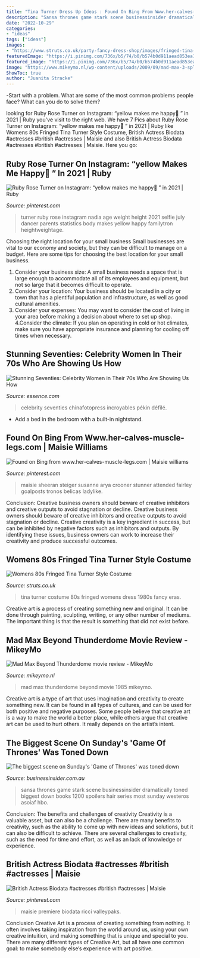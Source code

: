 ```yaml
---
title: "Tina Turner Dress Up Ideas : Found On Bing From Www.her-calves-muscle-legs.com"
description: "Sansa thrones game stark scene businessinsider dramatically toned biggest down books 1200 spoilers hair series most sunday westeros asoiaf hbo"
date: "2022-10-29"
categories:
- "ideas"
tags: ["ideas"]
images:
- "https://www.struts.co.uk/party-fancy-dress-shop/images/fringed-tina-turner-costume.jpg"
featuredImage: "https://i.pinimg.com/736x/b5/74/b0/b574b0d911aead853ea11ce581519037.jpg"
featured_image: "https://i.pinimg.com/736x/b5/74/b0/b574b0d911aead853ea11ce581519037.jpg"
image: "https://www.mikeymo.nl/wp-content/uploads/2009/09/mad-max-3-splash.jpg"
ShowToc: true
author: "Juanita Stracke"
---
```



-Start with a problem. What are some of the most common problems people face? What can you do to solve them? 

	

		
looking for Ruby Rose Turner on Instagram: “yellow makes me happy💛 ” in 2021 | Ruby you've visit to the right web. We have 7 Pics about Ruby Rose Turner on Instagram: “yellow makes me happy💛 ” in 2021 | Ruby like Womens 80s Fringed Tina Turner Style Costume, British Actress Biodata #actresses #british #actresses | Maisie and also British Actress Biodata #actresses #british #actresses | Maisie. Here you go:
		
    
## Ruby Rose Turner On Instagram: “yellow Makes Me Happy💛 ” In 2021 | Ruby

<img loading=lazy src="https://i.pinimg.com/736x/b5/74/b0/b574b0d911aead853ea11ce581519037.jpg" onerror="this.onerror=null;this.src='https://tse1.mm.bing.net/th?id=OIP.0_bIopqmdrOLYr9GiJ_lsgHaFj&amp;pid=15.1';" alt="Ruby Rose Turner on Instagram: “yellow makes me happy💛 ” in 2021 | Ruby">

_Source: pinterest.com_

>turner ruby rose instagram nadia age weight height 2021 selfie july dancer parents statistics body makes yellow happy familytron heightweightage. 

	

Choosing the right location for your small business
Small businesses are vital to our economy and society, but they can be difficult to manage on a budget. Here are some tips for choosing the best location for your small business. 
1. Consider your business size: A small business needs a space that is large enough to accommodate all of its employees and equipment, but not so large that it becomes difficult to operate. 
2. Consider your location: Your business should be located in a city or town that has a plentiful population and infrastructure, as well as good cultural amenities. 
3. Consider your expenses: You may want to consider the cost of living in your area before making a decision about where to set up shop. 
4.Consider the climate: If you plan on operating in cold or hot climates, make sure you have appropriate insurance and planning for cooling off times when necessary.

    
## Stunning Seventies: Celebrity Women In Their 70s Who Are Showing Us How

<img loading=lazy src="https://www.essence.com/wp-content/uploads/2016/10/1477425534/GettyImages-145512846.jpg?width=800" onerror="this.onerror=null;this.src='https://tse3.mm.bing.net/th?id=OIP.lWwXoXd9JY5Y2YTs1otSswHaLH&amp;pid=15.1';" alt="Stunning Seventies: Celebrity Women in Their 70s Who Are Showing Us How">

_Source: essence.com_

>celebrity seventies chinafotopress incroyables pékin défilé. 

	

- Add a bed in the bedroom with a built-in nightstand.

    
## Found On Bing From Www.her-calves-muscle-legs.com | Maisie Williams

<img loading=lazy src="https://i.pinimg.com/736x/99/85/e2/9985e2fa0c40a86042ca1268bcdb8a07.jpg" onerror="this.onerror=null;this.src='https://tse1.mm.bing.net/th?id=OIP.s9U7g6Ay_VQmCiM-YqLDIgHaNQ&amp;pid=15.1';" alt="Found on Bing from www.her-calves-muscle-legs.com | Maisie williams">

_Source: pinterest.com_

>maisie sheeran steiger susanne arya crooner stunner attended fairley goalposts tronos belicas ladylike. 

	

Conclusion: Creative business owners should beware of creative inhibitors and creative outputs to avoid stagnation or decline.
Creative business owners should beware of creative inhibitors and creative outputs to avoid stagnation or decline. Creative creativity is a key ingredient in success, but can be inhibited by negative factors such as inhibitors and outputs. By identifying these issues, business owners can work to increase their creativity and produce successful outcomes.

    
## Womens 80s Fringed Tina Turner Style Costume

<img loading=lazy src="https://www.struts.co.uk/party-fancy-dress-shop/images/fringed-tina-turner-costume.jpg" onerror="this.onerror=null;this.src='https://tse2.mm.bing.net/th?id=OIP.AVgcjTE8ToW_Rn2gmLUoygHaKX&amp;pid=15.1';" alt="Womens 80s Fringed Tina Turner Style Costume">

_Source: struts.co.uk_

>tina turner costume 80s fringed womens dress 1980s fancy eras. 

	

Creative art is a process of creating something new and original. It can be done through painting, sculpting, writing, or any other number of mediums. The important thing is that the result is something that did not exist before.

    
## Mad Max Beyond Thunderdome Movie Review - MikeyMo

<img loading=lazy src="https://www.mikeymo.nl/wp-content/uploads/2009/09/mad-max-3-splash.jpg" onerror="this.onerror=null;this.src='https://tse3.mm.bing.net/th?id=OIP.X1qlV8arTx2p2kJZnsY2aQHaEK&amp;pid=15.1';" alt="Mad Max Beyond Thunderdome movie review - MikeyMo">

_Source: mikeymo.nl_

>mad max thunderdome beyond movie 1985 mikeymo. 

	

Creative art is a type of art that uses imagination and creativity to create something new. It can be found in all types of cultures, and can be used for both positive and negative purposes. Some people believe that creative art is a way to make the world a better place, while others argue that creative art can be used to hurt others. It really depends on the artist’s intent.

    
## The Biggest Scene On Sunday&#039;s &#039;Game Of Thrones&#039; Was Toned Down

<img loading=lazy src="https://static.businessinsider.com/image/55597f23eab8ea9b24c4f730/image.jpg" onerror="this.onerror=null;this.src='https://tse3.mm.bing.net/th?id=OIP.pr-0vHMpCDqxKRW4vkZRIAHaEK&amp;pid=15.1';" alt="The biggest scene on Sunday&#039;s &#039;Game of Thrones&#039; was toned down">

_Source: businessinsider.com.au_

>sansa thrones game stark scene businessinsider dramatically toned biggest down books 1200 spoilers hair series most sunday westeros asoiaf hbo. 

	

Conclusion: The benefits and challenges of creativity
Creativity is a valuable asset, but can also be a challenge. There are many benefits to creativity, such as the ability to come up with new ideas and solutions, but it can also be difficult to achieve. There are several challenges to creativity, such as the need for time and effort, as well as an lack of knowledge or experience.

    
## British Actress Biodata #actresses #british #actresses | Maisie

<img loading=lazy src="https://i.pinimg.com/736x/34/4f/b9/344fb99173e0c36d8369316d012fd7fe.jpg" onerror="this.onerror=null;this.src='https://tse3.mm.bing.net/th?id=OIP.7bIdDR5uv5AQ7dXXvwIQygHaLY&amp;pid=15.1';" alt="British Actress Biodata #actresses #british #actresses | Maisie">

_Source: pinterest.com_

>maisie premiere biodata ricci valleypaks. 

	

Conclusion
Creative Art is a process of creating something from nothing. It often involves taking inspiration from the world around us, using your own creative intuition, and making something that is unique and special to you. There are many different types of Creative Art, but all have one common goal: to make somebody else’s experience with art positive.

